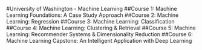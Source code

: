 #University of Washington - Machine Learning
##Course 1: Machine Learning Foundations: A Case Study Approach
##Course 2: Machine Learning: Regression
##Course 3: Machine Learning: Classification
##Course 4: Machine Learning: Clustering & Retrieval
##Course 5: Machine Learning: Recommender Systems & Dimensionality Reduction
##Course 6: Machine Learning Capstone: An Intelligent Application with Deep Learning
